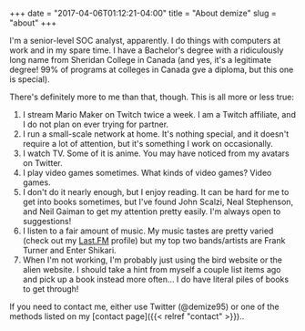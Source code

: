 +++
date = "2017-04-06T01:12:21-04:00"
title = "About demize"
slug = "about"
+++

I'm a senior-level SOC analyst, apparently. I do things with computers at work and in my spare time. I have a Bachelor's degree with a ridiculously long name from Sheridan College in Canada (and yes, it's a legitimate degree! 99% of programs at colleges in Canada gve a diploma, but this one is special).

There's definitely more to me than that, though. This is all more or less true:

1. I stream Mario Maker on Twitch twice a week. I am a Twitch affiliate, and I do not plan on ever trying for partner.
2. I run a small-scale network at home. It's nothing special, and it doesn't require a lot of attention, but it's something I work on occasionally.
3. I watch TV. Some of it is anime. You may have noticed from my avatars on Twitter.
5. I play video games sometimes. What kinds of video games? Video games.
8. I don't do it nearly enough, but I enjoy reading. It can be hard for me to get into books sometimes, but I've found John Scalzi, Neal Stephenson, and Neil Gaiman to get my attention pretty easily. I'm always open to suggestions!
11. I listen to a fair amount of music. My music tastes are pretty varied (check out my [Last.FM](https://www.last.fm/user/demize95) profile) but my top two bands/artists are Frank Turner and Enter Shikari.
19. When I'm not working, I'm probably just using the bird website or the alien website. I should take a hint from myself a couple list items ago and pick up a book instead more often... I do have literal piles of books to get through!

If you need to contact me, either use Twitter (@demize95) or one of the methods listed on my [contact page]({{< relref "contact" >}})..
